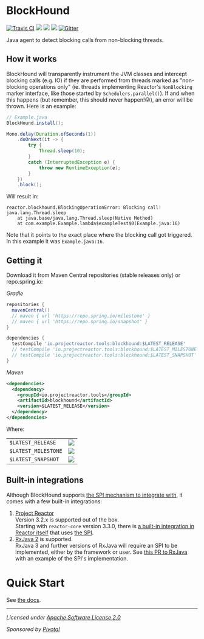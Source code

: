 # BlockHound

[![Travis CI](https://travis-ci.org/reactor/BlockHound.svg?branch=master)](https://travis-ci.org/reactor/BlockHound)
[![](https://img.shields.io/badge/dynamic/xml.svg?label=Release&color=green&query=%2F%2Fmetadata%2Fversioning%2Flatest&url=https%3A%2F%2Frepo1.maven.org%2Fmaven2%2Fio%2Fprojectreactor%2Ftools%2Fblockhound%2Fmaven-metadata.xml)](https://repo1.maven.org/maven2/io/projectreactor/tools/blockhound/)
[![](https://img.shields.io/badge/dynamic/xml.svg?label=Milestone&color=blue&query=%2F%2Fmetadata%2Fversioning%2Flatest&url=https%3A%2F%2Frepo.spring.io%2Fmilestone%2Fio%2Fprojectreactor%2Ftools%2Fblockhound%2Fmaven-metadata.xml)](https://repo.spring.io/milestone/io/projectreactor/tools/blockhound/)
[![](https://img.shields.io/badge/dynamic/xml.svg?label=Snapshot&color=orange&query=%2F%2Fmetadata%2Fversioning%2Flatest&url=https%3A%2F%2Frepo.spring.io%2Fsnapshot%2Fio%2Fprojectreactor%2Ftools%2Fblockhound%2Fmaven-metadata.xml)](https://repo.spring.io/snapshot/io/projectreactor/tools/blockhound/)
[![Gitter](https://badges.gitter.im/reactor/BlockHound.svg)](https://gitter.im/reactor/BlockHound)

Java agent to detect blocking calls from non-blocking threads.

## How it works
BlockHound will transparently instrument the JVM classes and intercept blocking calls (e.g. IO) if they are performed from threads marked as "non-blocking operations only" (ie. threads implementing Reactor's `NonBlocking` marker interface, like those started by `Schedulers.parallel()`). If and when this happens (but remember, this should never happen!:stuck_out_tongue_winking_eye:), an error will be thrown. Here is an example:
```java
// Example.java
BlockHound.install();

Mono.delay(Duration.ofSeconds(1))
    .doOnNext(it -> {
        try {
            Thread.sleep(10);
        }
        catch (InterruptedException e) {
            throw new RuntimeException(e);
        }
    })
    .block();
```

Will result in:
```
reactor.blockhound.BlockingOperationError: Blocking call! java.lang.Thread.sleep
	at java.base/java.lang.Thread.sleep(Native Method)
	at com.example.Example.lambda$exampleTest$0(Example.java:16)
```
Note that it points to the exact place where the blocking call got triggered. In this example it was `Example.java:16`.

## Getting it

Download it from Maven Central repositories (stable releases only) or repo.spring.io:

_Gradle_

```groovy
repositories {
  mavenCentral()
  // maven { url 'https://repo.spring.io/milestone' }
  // maven { url 'https://repo.spring.io/snapshot' }
}

dependencies {
  testCompile 'io.projectreactor.tools:blockhound:$LATEST_RELEASE'
  // testCompile 'io.projectreactor.tools:blockhound:$LATEST_MILESTONE'
  // testCompile 'io.projectreactor.tools:blockhound:$LATEST_SNAPSHOT'
}
```

_Maven_

```xml
<dependencies>
  <dependency>
    <groupId>io.projectreactor.tools</groupId>
    <artifactId>blockhound</artifactId>
    <version>$LATEST_RELEASE</version>
  </dependency>
</dependencies>
```

Where:

|||
|-|-|
|`$LATEST_RELEASE`|[![](https://img.shields.io/badge/dynamic/xml.svg?label=&color=green&query=%2F%2Fmetadata%2Fversioning%2Flatest&url=https%3A%2F%2Frepo1.maven.org%2Fmaven2%2Fio%2Fprojectreactor%2Ftools%2Fblockhound%2Fmaven-metadata.xml)](https://repo1.maven.org/maven2/io/projectreactor/tools/blockhound/)|
|`$LATEST_MILESTONE`|[![](https://img.shields.io/badge/dynamic/xml.svg?label=&color=blue&query=%2F%2Fmetadata%2Fversioning%2Flatest&url=https%3A%2F%2Frepo.spring.io%2Fmilestone%2Fio%2Fprojectreactor%2Ftools%2Fblockhound%2Fmaven-metadata.xml)](https://repo.spring.io/milestone/io/projectreactor/tools/blockhound/)|
|`$LATEST_SNAPSHOT`|[![](https://img.shields.io/badge/dynamic/xml.svg?label=&color=orange&query=%2F%2Fmetadata%2Fversioning%2Flatest&url=https%3A%2F%2Frepo.spring.io%2Fsnapshot%2Fio%2Fprojectreactor%2Ftools%2Fblockhound%2Fmaven-metadata.xml)](https://repo.spring.io/snapshot/io/projectreactor/tools/blockhound/)|

## Built-in integrations
Although BlockHound supports [the SPI mechanism to integrate with](https://github.com/reactor/BlockHound/blob/master/docs/custom_integrations.md), it comes with a few built-in integrations:
1. [Project Reactor](https://projectreactor.io)  
  Version 3.2.x is supported out of the box.  
  Starting with `reactor-core` version 3.3.0, there is [a built-in integration in Reactor itself](https://github.com/reactor/reactor-core/blob/v3.3.0.RELEASE/reactor-core/src/main/java/reactor/core/scheduler/ReactorBlockHoundIntegration.java) that uses [the SPI](https://github.com/reactor/BlockHound/blob/master/docs/custom_integrations.md).
2. [RxJava 2](https://github.com/ReactiveX/RxJava/) is supported.  
    RxJava 3 and further versions of RxJava will require an SPI to be implemented, either by the framework or user. See [this PR to RxJava](https://github.com/ReactiveX/RxJava/pull/6692) with an example of the SPI's implementation.

# Quick Start
See [the docs](./docs/README.md).

-------------------------------------
_Licensed under [Apache Software License 2.0](www.apache.org/licenses/LICENSE-2.0)_

_Sponsored by [Pivotal](https://pivotal.io)_
